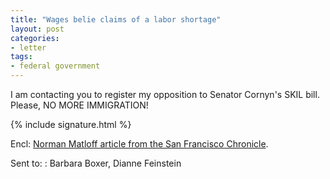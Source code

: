```yaml
---
title: "Wages belie claims of a labor shortage"
layout: post
categories:
- letter
tags:
- federal government
---
```


I am contacting you to register my opposition to Senator Cornyn's SKIL bill. Please, NO MORE IMMIGRATION!

{% include signature.html %}

Encl: [Norman Matloff article from the San Francisco Chronicle](https://sfgate.com/cgi-bin/article.cgi?file=/chronicle/archive/2006/12/07/EDGOULJ5BC1.DTL).

Sent to:
: Barbara Boxer, Dianne Feinstein
